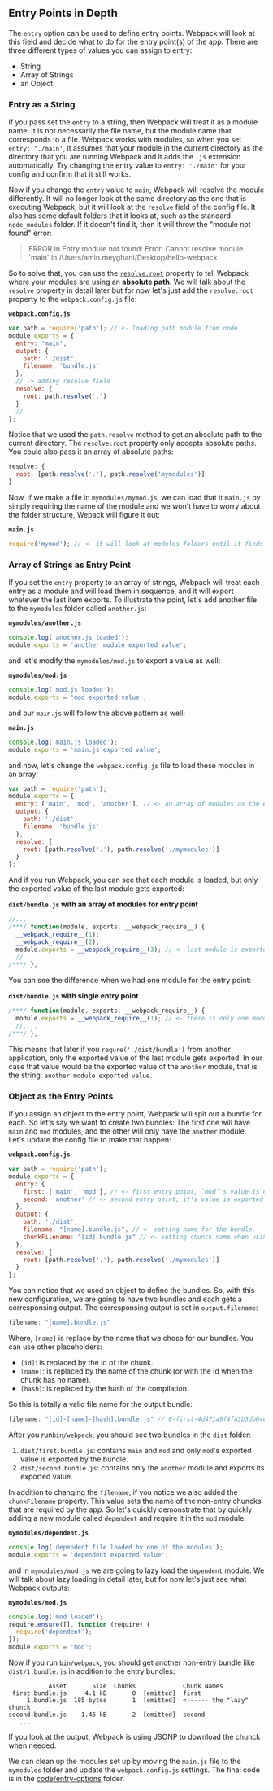 ## Entry Points in Depth

The `entry` option can be used to define entry points. Webpack will look at this field and decide what to do for the entry point(s) of the app. There are three different types of values you can assign to entry:

- String
- Array of Strings
- an Object

### Entry as a String

If you pass set the `entry` to a string, then Webpack will treat it as a module name. It is not necessarily the file name, but the module name that corresponds to a file. Webpack works with modules, so when you set `entry: './main'`, it assumes that your module in the current directory as the directory that you are running Webpack and it adds the `.js` extension automatically. Try changing the entry value to `entry: './main'` for your config and confirm that it still works.

Now if you change the `entry` value to `main`, Webpack will resolve the module differently. It will no longer look at the same directory as the one that is executing Webpack, but it will look at the `resolve` field of the config file. It also has some default folders that it looks at, such as the standard `node_modules` folder. If it doesn't find it, then it will throw the "module not found" error:

> ERROR in Entry module not found: Error: Cannot resolve module 'main' in /Users/amin.meyghani/Desktop/hello-webpack

So to solve that, you can use the [`resolve.root`](https://webpack.github.io/docs/configuration.html#resolve-root) property to tell Webpack where your modules are using an **absolute path**. We will talk about the `resolve` property in detail later but for now let's just add the `resolve.root` property to the `webpack.config.js` file:

**`webpack.config.js`**

```javascript
var path = require('path'); // <- loading path module from node
module.exports = {
  entry: 'main',
  output: {
    path: './dist',
    filename: 'bundle.js'
  },
  // -> adding resolve field
  resolve: {
    root: path.resolve('.')
  }
  //
};
```

Notice that we used the `path.resolve` method to get an absolute path to the current directory. The `resolve.root` property only accepts absolute paths. You could also pass it an array of absolute paths:

```javascript
resolve: {
  root: [path.resolve('.'), path.resolve('mymodules')]
}
```

Now, if we make a file in `mymodules/mymod.js`, we can load that it `main.js` by simply requiring the name of the module and we won't have to worry about the folder structure, Wepack will figure it out:

**`main.js`**

```javascript
require('mymod'); // <- it will look at modules folders until it finds it.
```

### Array of Strings as Entry Point

If you set the `entry` property to an array of strings, Webpack will treat each entry as a module and will load them in sequence, and it will export whatever the last item exports. To illustrate the point, let's add another file to the `mymodules` folder called `another.js`:

**`mymodules/another.js`**

```javascript
console.log('another.js loaded');
module.exports = 'another module exported value';
```

and let's modify the `mymodules/mod.js` to export a value as well:

**`mymodules/mod.js`**

```javascript
console.log('mod.js loaded');
module.exports = 'mod exported value';
```

and our `main.js` will follow the above pattern as well:

**`main.js`**

```javascript
console.log('main.js loaded');
module.exports = 'main.js exported value';
```

and now, let's change the `webpack.config.js` file to load these modules in an array:

```javascript
var path = require('path');
module.exports = {
  entry: ['main', 'mod', 'another'], // <- an array of modules as the entry point.
  output: {
    path: './dist',
    filename: 'bundle.js'
  },
  resolve: {
    root: [path.resolve('.'), path.resolve('./mymodules')]
  }
};
```

And if you run Webpack, you can see that each module is loaded, but only the exported value of the last module gets exported:

**`dist/bundle.js` with an array of modules for entry point**

```javascript
//....
/***/ function(module, exports, __webpack_require__) {
  __webpack_require__(1);
  __webpack_require__(2);
  module.exports = __webpack_require__(3); // <- last module is exported
  //...
/***/ },
```

You can see the difference when we had one module for the entry point:

**`dist/bundle.js` with single entry point**

```javascript
/***/ function(module, exports, __webpack_require__) {
  module.exports = __webpack_require__(1); // <- there is only one module, so that one is exported
  //....
/***/ },
```

This means that later if you `requre('./dist/bundle')` from another application, only the exported value of the last module gets exported. In our case that value would be the exported value of the `another` module, that is the string: `another module exported value`.

### Object as the Entry Points

If you assign an object to the entry point, Webpack will spit out a bundle for each. So let's say we want to create two bundles: The first one will have `main` and `mod` modules, and the other will only have the `another` module. Let's update the config file to make that happen:

**`webpack.config.js`**

```javascript
var path = require('path');
module.exports = {
  entry: {
    first: ['main', 'mod'], // <- first entry point, `mod`'s value is exported.
    second: 'another' // <- second entry point, it's value is exported
  },
  output: {
    path: './dist',
    filename: "[name].bundle.js", // <- setting name for the bundle.
    chunkFilename: "[id].bundle.js" // <- setting chunck name when using `require.ensure` for example.
  },
  resolve: {
    root: [path.resolve('.'), path.resolve('./mymodules')]
  }
};
```

You can notice that we used an object to define the bundles. So, with this new configuration, we are going to have two bundles and each gets a corresponsing output. The corresponsing output is set in `output.filename`:

```javascript
filename: "[name].bundle.js"
```

Where, `[name]` is replace by the name that we chose for our bundles. You can use other placeholders:

- `[id]`: is replaced by the id of the chunk.
- `[name]`: is replaced by the name of the chunk (or with the id when the chunk has no name).
- `[hash]`: is replaced by the hash of the compilation.

So this is totally a valid file name for the output bundle:

```javascript
filename: "[id]-[name]-[hash].bundle.js" // 0-first-4d471a9f4fa3b3db64ea.bundle.js
```

After you run`bin/webpack`, you should see two bundles in the `dist` folder:

1. `dist/first.bundle.js`: contains `main` and `mod` and only `mod`'s exported value is exported by the bundle.
2. `dist/second.bundle.js`: contains only the `another` module and exports its exported value.

In addition to changing the `filename`, if you notice we also added the `chunkFilename` property. This value sets the name of the non-entry chuncks that are required by the app. So let's quickly demonstrate that by quickly adding a new module called `dependent` and require it in the `mod` module:

**`mymodules/dependent.js`**

```javascript
console.log('dependent file loaded by one of the modules');
module.exports = 'dependent exported value';
```

and in `mymodules/mod.js` we are going to lazy load the `dependent` module. We will talk about lazy loading in detail later, but for now let's just see what Webpack outputs:

**`mymodules/mod.js`**

```javascript
console.log('mod loaded');
require.ensure([], function (require) {
  require('dependent');
});
module.exports = 'mod';
```

Now if you run `bin/webpack`, you should get another non-entry bundle like `dist/1.bundle.js` in addition to the entry bundles:

```
           Asset       Size  Chunks             Chunk Names
 first.bundle.js     4.1 kB       0  [emitted]  first
     1.bundle.js  185 bytes       1  [emitted]  <------ the "lazy" chunck
second.bundle.js    1.46 kB       2  [emitted]  second
   ...
```

If you look at the output, Webpack is using JSONP to download the chunck when needed.

We can clean up the modules set up by moving the `main.js` file to the `mymodules` folder and update the `webpack.config.js` settings. The final code is in the [code/entry-options](../../code/entry-options) folder.
